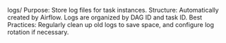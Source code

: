 logs/
Purpose: Store log files for task instances.
Structure: Automatically created by Airflow. Logs are organized by DAG ID and task ID.
Best Practices: Regularly clean up old logs to save space, and configure log rotation if necessary.